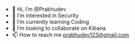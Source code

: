 - 👋 Hi, I’m @Prabhudev
- 👀 I’m interested in Security
- 🌱 I’m currently learning Coding
- 💞️ I’m looking to collaborate on Kibana 
- 📫 How to reach me prabhudev123@gmail.com

<!---
Prabhudev303/Prabhudev303 is a ✨ special ✨ repository because its `README.md` (this file) appears on your GitHub profile.
You can click the Preview link to take a look at your changes.
--->

